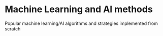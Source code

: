# Machine Learning and AI methods
Popular machine learning/AI algorithms and strategies implemented from scratch
